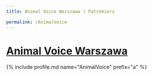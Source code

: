 ```yaml
---
title: Animal Voice Warszawa | Patromierz

permalink: /AnimalVoice
---
```


# [Animal Voice Warszawa](https://patronite.pl/AnimalVoice)

{% include profile.md name="AnimalVoice" prefix="a" %}
